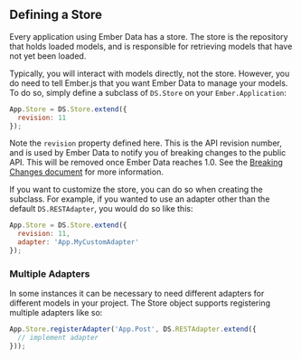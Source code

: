 ## Defining a Store

Every application using Ember Data has a store. The store is the
repository that holds loaded models, and is responsible for retrieving
models that have not yet been loaded.

Typically, you will interact with models directly, not the store.
However, you do need to tell Ember.js that you want Ember Data to manage
your models. To do so, simply define a subclass of `DS.Store` on your
`Ember.Application`:

```js
App.Store = DS.Store.extend({
  revision: 11
});
```

Note the `revision` property defined here. This is the API revision
number, and is used by Ember Data to notify you of breaking changes to
the public API. This will be removed once Ember Data reaches 1.0. See
the [Breaking Changes document][1] for more information.

[1]: https://github.com/emberjs/data/blob/master/BREAKING_CHANGES.md

If you want to customize the store, you can do so when creating the
subclass. For example, if you wanted to use an adapter other than the
default `DS.RESTAdapter`, you would do so like this:

```js
App.Store = DS.Store.extend({
  revision: 11,
  adapter: 'App.MyCustomAdapter'
});
```

### Multiple Adapters
In some instances it can be necessary to need different adapters for
different models in your project. The Store object supports registering
multiple adapters like so:

```js
App.Store.registerAdapter('App.Post', DS.RESTAdapter.extend({
  // implement adapter
}));
```
